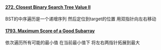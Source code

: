 #### [272. Closest Binary Search Tree Value II](https://leetcode.cn/problems/closest-binary-search-tree-value-ii/)
BST的中序遍历是一个递增序列 然后定位到target的位置 用双指针向左右移动

#### [1793. Maximum Score of a Good Subarray](https://leetcode.cn/problems/maximum-score-of-a-good-subarray/)
依次遍历所有可能的最小值 在当前最小值下 将左右两指针拓展到最大
<!--stackedit_data:
eyJoaXN0b3J5IjpbMTc0NDk0MjNdfQ==
-->